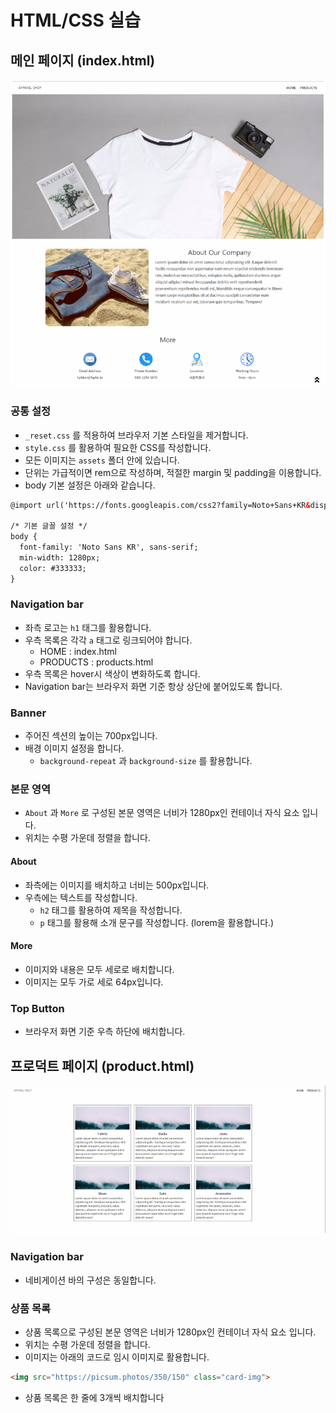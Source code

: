 # HTML/CSS 실습
## 메인 페이지 (index.html)
![index](web_practice_0901.assets/index.PNG)
### 공통 설정
- `_reset.css` 를 적용하여 브라우저 기본 스타일을 제거합니다.
- `style.css` 를 활용하여 필요한 CSS를 작성합니다.
- 모든 이미지는 `assets` 폴더 안에 있습니다.
- 단위는 가급적이면 rem으로 작성하며, 적절한 margin 및 padding을 이용합니다.
- body 기본 설정은 아래와 같습니다.

```html
@import url('https://fonts.googleapis.com/css2?family=Noto+Sans+KR&display=swap');

/* 기본 글꼴 설정 */
body {
  font-family: 'Noto Sans KR', sans-serif;
  min-width: 1280px;
  color: #333333;
}
```

### Navigation bar
- 좌측 로고는 `h1` 태그를 활용합니다.
- 우측 목록은 각각 `a` 태그로 링크되어야 합니다.
  - HOME : index.html
  - PRODUCTS : products.html
- 우측 목록은 hover시 색상이 변화하도록 합니다.
- Navigation bar는 브라우저 화면 기준 항상 상단에 붙어있도록 합니다.
### Banner
- 주어진 섹션의 높이는 700px입니다.
- 배경 이미지 설정을 합니다.
  - `background-repeat` 과 `background-size` 를 활용합니다.
### 본문 영역
- `About` 과 `More` 로 구성된 본문 영역은 너비가 1280px인 컨테이너 자식 요소 입니다.
- 위치는 수평 가운데 정렬을 합니다.
#### About
- 좌측에는 이미지를 배치하고 너비는 500px입니다.
- 우측에는 텍스트를 작성합니다.
  - `h2` 태그를 활용하여 제목을 작성합니다.
  - `p` 태그를 활용해 소개 문구를 작성합니다. (lorem을 활용합니다.)
#### More
- 이미지와 내용은 모두 세로로 배치합니다.
- 이미지는 모두 가로 세로 64px입니다.
### Top Button
- 브라우저 화면 기준 우측 하단에 배치합니다.
## 프로덕트 페이지 (product.html)
![product](web_practice_0901.assets/product.PNG)
### Navigation bar
- 네비게이션 바의 구성은 동일합니다.
### 상품 목록
- 상품 목록으로 구성된 본문 영역은 너비가 1280px인 컨테이너 자식 요소 입니다.
- 위치는 수평 가운데 정렬을 합니다.
- 이미지는 아래의 코드로 임시 이미지로 활용합니다.
```html
<img src="https://picsum.photos/350/150" class="card-img">
```
- 상품 목록은 한 줄에 3개씩 배치합니다